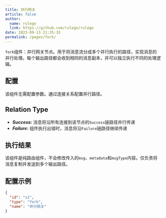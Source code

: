 ```yaml
---
title: 并行网关
article: false
author: 
  name: rulego
  link: https://github.com/rulego/rulego
date: 2023-09-13 21:35:33
permalink: /pages/fork/
---
```


`fork`组件：并行网关节点。用于将消息流分成多个并行执行的路径，实现消息的并行处理。每个输出路径都会收到相同的消息副本，并可以独立执行不同的处理逻辑。

## 配置

该组件无需配置参数。通过连接关系配置并行路径。

## Relation Type

- ***Success:*** 消息将沿所有连接到该节点的`Success`链路径并行传递
- ***Failure:*** 组件执行出错时，消息将沿`Failure`链路径继续传递

## 执行结果

该组件是纯路由组件，不会修改传入的`msg`、`metadata`和`msgType`内容。仅负责将消息复制并发送到多个输出路径。

## 配置示例

```json
{
  "id": "s1",
  "type": "fork",
  "name": "并行网关"
}
```
